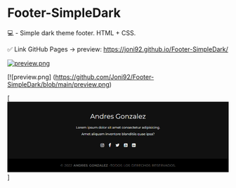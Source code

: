 # Footer-SimpleDark
💻 - Simple dark theme footer. HTML + CSS.

✅ Link GitHub Pages -> preview: https://joni92.github.io/Footer-SimpleDark/

[![preview.png](https://i.postimg.cc/nrKp4Ld7/preview.png)](https://postimg.cc/xNdwY9VT)

[![preview.png] (https://github.com/Joni92/Footer-SimpleDark/blob/main/preview.png)

[![preview.png](https://github.com/Joni92/Footer-SimpleDark/blob/main/preview.png)]
